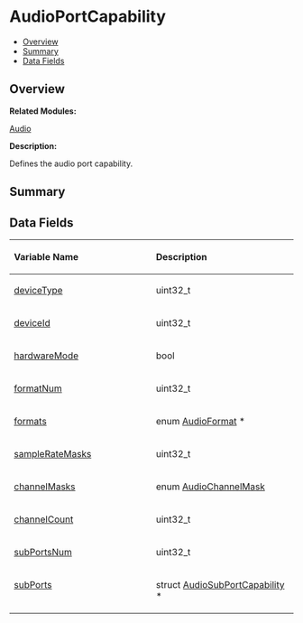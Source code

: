 # AudioPortCapability<a name="EN-US_TOPIC_0000001055078131"></a>

-   [Overview](#section1031146899165630)
-   [Summary](#section1554321728165630)
-   [Data Fields](#pub-attribs)

## **Overview**<a name="section1031146899165630"></a>

**Related Modules:**

[Audio](audio.md)

**Description:**

Defines the audio port capability. 

## **Summary**<a name="section1554321728165630"></a>

## Data Fields<a name="pub-attribs"></a>

<a name="table1032104451165630"></a>
<table><thead align="left"><tr id="row311980998165630"><th class="cellrowborder" valign="top" width="50%" id="mcps1.1.3.1.1"><p id="p81313791165630"><a name="p81313791165630"></a><a name="p81313791165630"></a>Variable Name</p>
</th>
<th class="cellrowborder" valign="top" width="50%" id="mcps1.1.3.1.2"><p id="p1640354879165630"><a name="p1640354879165630"></a><a name="p1640354879165630"></a>Description</p>
</th>
</tr>
</thead>
<tbody><tr id="row1259383768165630"><td class="cellrowborder" valign="top" width="50%" headers="mcps1.1.3.1.1 "><p id="p962612433165630"><a name="p962612433165630"></a><a name="p962612433165630"></a><a href="audio.md#ga00860eb6de81efe5b1654b45617fb902">deviceType</a></p>
</td>
<td class="cellrowborder" valign="top" width="50%" headers="mcps1.1.3.1.2 "><p id="p1826000727165630"><a name="p1826000727165630"></a><a name="p1826000727165630"></a>uint32_t </p>
</td>
</tr>
<tr id="row594975544165630"><td class="cellrowborder" valign="top" width="50%" headers="mcps1.1.3.1.1 "><p id="p1985603827165630"><a name="p1985603827165630"></a><a name="p1985603827165630"></a><a href="audio.md#ga0485197a750c63938602b339a3b9c77f">deviceId</a></p>
</td>
<td class="cellrowborder" valign="top" width="50%" headers="mcps1.1.3.1.2 "><p id="p1761710587165630"><a name="p1761710587165630"></a><a name="p1761710587165630"></a>uint32_t </p>
</td>
</tr>
<tr id="row961060986165630"><td class="cellrowborder" valign="top" width="50%" headers="mcps1.1.3.1.1 "><p id="p1003058124165630"><a name="p1003058124165630"></a><a name="p1003058124165630"></a><a href="audio.md#ga377ecdaf229087a7d17c220a65a7162f">hardwareMode</a></p>
</td>
<td class="cellrowborder" valign="top" width="50%" headers="mcps1.1.3.1.2 "><p id="p621505634165630"><a name="p621505634165630"></a><a name="p621505634165630"></a>bool </p>
</td>
</tr>
<tr id="row1615007138165630"><td class="cellrowborder" valign="top" width="50%" headers="mcps1.1.3.1.1 "><p id="p719143383165630"><a name="p719143383165630"></a><a name="p719143383165630"></a><a href="audio.md#gaca895984cf53ddd8769d33c8298b0c6d">formatNum</a></p>
</td>
<td class="cellrowborder" valign="top" width="50%" headers="mcps1.1.3.1.2 "><p id="p1839355529165630"><a name="p1839355529165630"></a><a name="p1839355529165630"></a>uint32_t </p>
</td>
</tr>
<tr id="row620481814165630"><td class="cellrowborder" valign="top" width="50%" headers="mcps1.1.3.1.1 "><p id="p2102253866165630"><a name="p2102253866165630"></a><a name="p2102253866165630"></a><a href="audio.md#gad01bfa329a21628287ee21df5000e34d">formats</a></p>
</td>
<td class="cellrowborder" valign="top" width="50%" headers="mcps1.1.3.1.2 "><p id="p173037614165630"><a name="p173037614165630"></a><a name="p173037614165630"></a>enum <a href="audio.md#ga98d5d077cca088ddf77314871474fe59">AudioFormat</a> * </p>
</td>
</tr>
<tr id="row2145287918165630"><td class="cellrowborder" valign="top" width="50%" headers="mcps1.1.3.1.1 "><p id="p1350403779165630"><a name="p1350403779165630"></a><a name="p1350403779165630"></a><a href="audio.md#ga30c8a08e5d939c0e9844d6d9a165c681">sampleRateMasks</a></p>
</td>
<td class="cellrowborder" valign="top" width="50%" headers="mcps1.1.3.1.2 "><p id="p237670452165630"><a name="p237670452165630"></a><a name="p237670452165630"></a>uint32_t </p>
</td>
</tr>
<tr id="row726985648165630"><td class="cellrowborder" valign="top" width="50%" headers="mcps1.1.3.1.1 "><p id="p691633238165630"><a name="p691633238165630"></a><a name="p691633238165630"></a><a href="audio.md#ga357e90ee8116e04144f57e6f7d3d9efb">channelMasks</a></p>
</td>
<td class="cellrowborder" valign="top" width="50%" headers="mcps1.1.3.1.2 "><p id="p844176879165630"><a name="p844176879165630"></a><a name="p844176879165630"></a>enum <a href="audio.md#ga137eb03027d5947ea294b32f5095b83c">AudioChannelMask</a> </p>
</td>
</tr>
<tr id="row1963598512165630"><td class="cellrowborder" valign="top" width="50%" headers="mcps1.1.3.1.1 "><p id="p1022684010165630"><a name="p1022684010165630"></a><a name="p1022684010165630"></a><a href="audio.md#ga48253c4fbc171f241bb0494524891bb1">channelCount</a></p>
</td>
<td class="cellrowborder" valign="top" width="50%" headers="mcps1.1.3.1.2 "><p id="p1452832214165630"><a name="p1452832214165630"></a><a name="p1452832214165630"></a>uint32_t </p>
</td>
</tr>
<tr id="row790813739165630"><td class="cellrowborder" valign="top" width="50%" headers="mcps1.1.3.1.1 "><p id="p340179898165630"><a name="p340179898165630"></a><a name="p340179898165630"></a><a href="audio.md#gab784694fd6a60a3d5a3ae404cd6fe6fd">subPortsNum</a></p>
</td>
<td class="cellrowborder" valign="top" width="50%" headers="mcps1.1.3.1.2 "><p id="p727819451165630"><a name="p727819451165630"></a><a name="p727819451165630"></a>uint32_t </p>
</td>
</tr>
<tr id="row1087760332165630"><td class="cellrowborder" valign="top" width="50%" headers="mcps1.1.3.1.1 "><p id="p907373171165630"><a name="p907373171165630"></a><a name="p907373171165630"></a><a href="audio.md#gaccd18b70e7d121169f3df5e53fe055f9">subPorts</a></p>
</td>
<td class="cellrowborder" valign="top" width="50%" headers="mcps1.1.3.1.2 "><p id="p1910824881165630"><a name="p1910824881165630"></a><a name="p1910824881165630"></a>struct <a href="audiosubportcapability.md">AudioSubPortCapability</a> * </p>
</td>
</tr>
</tbody>
</table>

